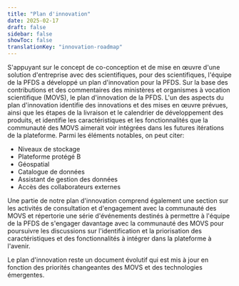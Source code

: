 ```yaml
---
title: "Plan d'innovation"
date: 2025-02-17
draft: false
sidebar: false
showToc: false
translationKey: "innovation-roadmap"
---
```


S'appuyant sur le concept de co-conception et de mise en œuvre d'une solution d'entreprise avec des scientifiques, pour des scientifiques, l'équipe de la PFDS a développé un plan d'innovation pour la PFDS. Sur la base des contributions et des commentaires des ministères et organismes à vocation scientifique (MOVS), le plan d'innovation de la PFDS. L'un des aspects du plan d'innovation identifie des innovations et des mises en œuvre prévues, ainsi que les étapes de la livraison et le calendrier de développement des produits, et identifie les caractéristiques et les fonctionnalités que la communauté des MOVS aimerait voir intégrées dans les futures itérations de la plateforme. Parmi les éléments notables, on peut citer:

<ul class="list-disc mb-300">
    <li>Niveaux de stockage </li>
    <li>Plateforme protégé B </li>
    <li>Géospatial </li>
    <li>Catalogue de données </li>
    <li>Assistant de gestion des données </li>
    <li>Accès des collaborateurs externes </li>
</ul>

Une partie de notre plan d'innovation comprend également une section sur les activités de consultation et d'engagement avec la communauté des MOVS et répertorie une série d'événements destinés à permettre à l'équipe de la PFDS de s'engager davantage avec la communauté des MOVS pour poursuivre les discussions sur l'identification et la priorisation des caractéristiques et des fonctionnalités à intégrer dans la plateforme à l'avenir.

Le plan d'innovation reste un document évolutif qui est mis à jour en fonction des priorités changeantes des MOVS et des technologies émergentes.